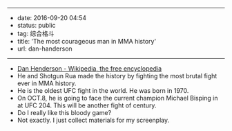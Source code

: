 - --
- date: 2016-09-20 04:54
- status: public
- tag: 综合格斗
- title: 'The most courageous man in MMA history'
- url: dan-handerson
- --
- [Dan Henderson - Wikipedia, the free encyclopedia](https://en.wikipedia.org/wiki/Dan_Henderson#cite_note-58)
- He and Shotgun Rua made the history by fighting the most brutal fight ever in MMA history.
- He is the oldest UFC fight in the world. He was born in 1970.
- On OCT.8, he is going to face the current champion Michael Bisping in at UFC 204. This will be another fight of century.
- Do I really like this bloody game? 
- Not exactly. I just collect materials for my screenplay.
